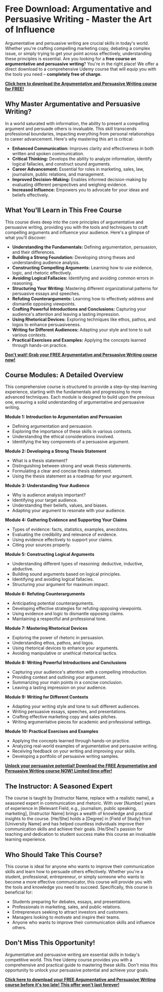 # Free Download: Argumentative and Persuasive Writing - Master the Art of Influence

Argumentative and persuasive writing are crucial skills in today's world. Whether you're crafting compelling marketing copy, debating a complex issue, or simply trying to get your point across effectively, understanding these principles is essential. Are you looking for a **free course on argumentative and persuasive writing**? You're in the right place! We offer a direct download to a comprehensive Udemy course that will equip you with the tools you need – **completely free of charge.**

[**Click here to download the Argumentative and Persuasive Writing course for FREE!**](https://udemywork.com/argumentative-and-persuasive)

## Why Master Argumentative and Persuasive Writing?

In a world saturated with information, the ability to present a compelling argument and persuade others is invaluable. This skill transcends professional boundaries, impacting everything from personal relationships to career advancement. Here's why mastering this art is critical:

*   **Enhanced Communication:** Improves clarity and effectiveness in both written and spoken communication.
*   **Critical Thinking:** Develops the ability to analyze information, identify logical fallacies, and construct sound arguments.
*   **Career Advancement:** Essential for roles in marketing, sales, law, journalism, public relations, and management.
*   **Improved Decision-Making:** Enables informed decision-making by evaluating different perspectives and weighing evidence.
*   **Increased Influence:** Empowers you to advocate for your ideas and beliefs effectively.

## What You'll Learn in This Free Course

This course dives deep into the core principles of argumentative and persuasive writing, providing you with the tools and techniques to craft compelling arguments and influence your audience. Here's a glimpse of what you'll discover:

*   **Understanding the Fundamentals:** Defining argumentation, persuasion, and their differences.
*   **Building a Strong Foundation:** Developing strong theses and understanding audience analysis.
*   **Constructing Compelling Arguments:** Learning how to use evidence, logic, and rhetoric effectively.
*   **Avoiding Logical Fallacies:** Identifying and avoiding common errors in reasoning.
*   **Structuring Your Writing:** Mastering different organizational patterns for persuasive essays and speeches.
*   **Refuting Counterarguments:** Learning how to effectively address and dismantle opposing viewpoints.
*   **Crafting Powerful Introductions and Conclusions:** Capturing your audience's attention and leaving a lasting impression.
*   **Using Rhetorical Devices:** Exploring techniques like ethos, pathos, and logos to enhance persuasiveness.
*   **Writing for Different Audiences:** Adapting your style and tone to suit various contexts.
*   **Practical Exercises and Examples:** Applying the concepts learned through hands-on practice.

[**Don't wait! Grab your FREE Argumentative and Persuasive Writing course now!**](https://udemywork.com/argumentative-and-persuasive)

## Course Modules: A Detailed Overview

This comprehensive course is structured to provide a step-by-step learning experience, starting with the fundamentals and progressing to more advanced techniques. Each module is designed to build upon the previous one, ensuring a solid understanding of argumentative and persuasive writing.

**Module 1: Introduction to Argumentation and Persuasion**

*   Defining argumentation and persuasion.
*   Exploring the importance of these skills in various contexts.
*   Understanding the ethical considerations involved.
*   Identifying the key components of a persuasive argument.

**Module 2: Developing a Strong Thesis Statement**

*   What is a thesis statement?
*   Distinguishing between strong and weak thesis statements.
*   Formulating a clear and concise thesis statement.
*   Using the thesis statement as a roadmap for your argument.

**Module 3: Understanding Your Audience**

*   Why is audience analysis important?
*   Identifying your target audience.
*   Understanding their beliefs, values, and biases.
*   Adapting your argument to resonate with your audience.

**Module 4: Gathering Evidence and Supporting Your Claims**

*   Types of evidence: facts, statistics, examples, anecdotes.
*   Evaluating the credibility and relevance of evidence.
*   Using evidence effectively to support your claims.
*   Citing your sources properly.

**Module 5: Constructing Logical Arguments**

*   Understanding different types of reasoning: deductive, inductive, abductive.
*   Building sound arguments based on logical principles.
*   Identifying and avoiding logical fallacies.
*   Structuring your argument for maximum impact.

**Module 6: Refuting Counterarguments**

*   Anticipating potential counterarguments.
*   Developing effective strategies for refuting opposing viewpoints.
*   Using evidence and logic to dismantle opposing claims.
*   Maintaining a respectful and professional tone.

**Module 7: Mastering Rhetorical Devices**

*   Exploring the power of rhetoric in persuasion.
*   Understanding ethos, pathos, and logos.
*   Using rhetorical devices to enhance your arguments.
*   Avoiding manipulative or unethical rhetorical tactics.

**Module 8: Writing Powerful Introductions and Conclusions**

*   Capturing your audience's attention with a compelling introduction.
*   Providing context and outlining your argument.
*   Summarizing your main points in a concise conclusion.
*   Leaving a lasting impression on your audience.

**Module 9: Writing for Different Contexts**

*   Adapting your writing style and tone to suit different audiences.
*   Writing persuasive essays, speeches, and presentations.
*   Crafting effective marketing copy and sales pitches.
*   Writing argumentative pieces for academic and professional settings.

**Module 10: Practical Exercises and Examples**

*   Applying the concepts learned through hands-on practice.
*   Analyzing real-world examples of argumentative and persuasive writing.
*   Receiving feedback on your writing and improving your skills.
*   Developing a portfolio of persuasive writing samples.

[**Unlock your persuasive potential! Download the FREE Argumentative and Persuasive Writing course NOW! Limited time offer!**](https://udemywork.com/argumentative-and-persuasive)

## The Instructor: A Seasoned Expert

The course is taught by [Instructor Name, replace with a realistic name], a seasoned expert in communication and rhetoric. With over [Number] years of experience in [Relevant Field, e.g., journalism, public speaking, marketing], [Instructor Name] brings a wealth of knowledge and practical insights to the course. [He/She] holds a [Degree] in [Field of Study] from [University Name] and has helped countless individuals improve their communication skills and achieve their goals. [He/She]'s passion for teaching and dedication to student success make this course an invaluable learning experience.

## Who Should Take This Course?

This course is ideal for anyone who wants to improve their communication skills and learn how to persuade others effectively. Whether you're a student, professional, entrepreneur, or simply someone who wants to become a more effective communicator, this course will provide you with the tools and knowledge you need to succeed. Specifically, this course is beneficial for:

*   Students preparing for debates, essays, and presentations.
*   Professionals in marketing, sales, and public relations.
*   Entrepreneurs seeking to attract investors and customers.
*   Managers looking to motivate and inspire their teams.
*   Anyone who wants to improve their communication skills and influence others.

## Don't Miss This Opportunity!

Argumentative and persuasive writing are essential skills in today's competitive world. This free Udemy course provides you with a comprehensive and practical guide to mastering these skills. Don't miss this opportunity to unlock your persuasive potential and achieve your goals.

**[Click here to download your FREE Argumentative and Persuasive Writing course before it's too late! This offer won't last forever!](https://udemywork.com/argumentative-and-persuasive)**
